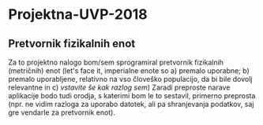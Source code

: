 # Projektna-UVP-2018
## Pretvornik fizikalnih enot
Za to projektno nalogo bom/sem sprogramiral pretvornik fizikalnih (metričnih) enot (let's face it, imperialne enote so a) premalo uporabne; b) premalo uporabljene, relativno na vso človeško populacijo, da bi bile dovolj relevantne in c) *vstavite še kak razlog sem*)
Zaradi preproste narave aplikacije bodo tudi orodja, s katerimi bom le to sestavil, primerno preprosta (npr. ne vidim razloga za uporabo datotek, ali pa shranjevanja podatkov, saj gre vendarle za pretvornik enot).
